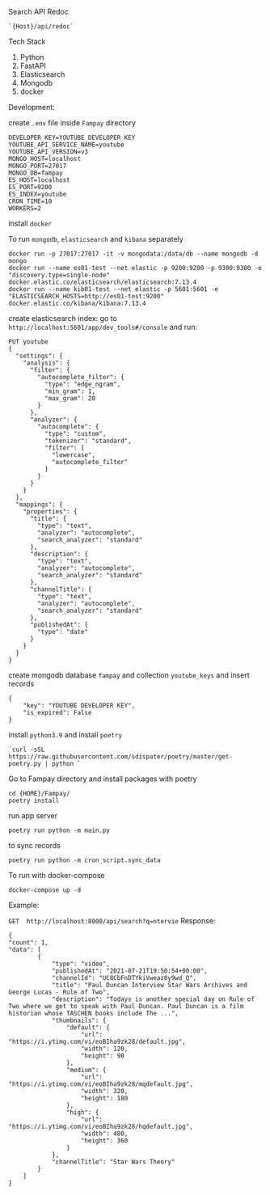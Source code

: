 Search API Redoc

    `{Host}/api/redoc`

Tech Stack
1. Python
2. FastAPI
3. Elasticsearch
4. Mongodb
5. docker

Development:

create `.env` file inside `Fampay` directory

    DEVELOPER_KEY=YOUTUBE_DEVELOPER_KEY
    YOUTUBE_API_SERVICE_NAME=youtube
    YOUTUBE_API_VERSION=v3
    MONGO_HOST=localhost
    MONGO_PORT=27017
    MONGO_DB=fampay
    ES_HOST=localhost
    ES_PORT=9200
    ES_INDEX=youtube
    CRON_TIME=10
    WORKERS=2

install `docker`

To run `mongodb`, `elasticsearch` and `kibana` separately

    docker run -p 27017:27017 -it -v mongodata:/data/db --name mongodb -d mongo
    docker run --name es01-test --net elastic -p 9200:9200 -p 9300:9300 -e "discovery.type=single-node" docker.elastic.co/elasticsearch/elasticsearch:7.13.4
    docker run --name kib01-test --net elastic -p 5601:5601 -e "ELASTICSEARCH_HOSTS=http://es01-test:9200" docker.elastic.co/kibana/kibana:7.13.4    

create elasticsearch index:
    go to  `http://localhost:5601/app/dev_tools#/console` and run:

    PUT youtube
    {
      "settings": {
        "analysis": {
          "filter": {
            "autocomplete_filter": {
              "type": "edge_ngram",
              "min_gram": 1,
              "max_gram": 20
            }
          },
          "analyzer": {
            "autocomplete": { 
              "type": "custom",
              "tokenizer": "standard",
              "filter": [
                "lowercase",
                "autocomplete_filter"
              ]
            }
          }
        }
      },
      "mappings": {
        "properties": {
          "title": {
            "type": "text",
            "analyzer": "autocomplete", 
            "search_analyzer": "standard" 
          },
          "description": {
            "type": "text",
            "analyzer": "autocomplete", 
            "search_analyzer": "standard" 
          },
          "channelTitle": {
            "type": "text",
            "analyzer": "autocomplete", 
            "search_analyzer": "standard" 
          },
          "publishedAt": {
            "type": "date"
          }
        }
      }
    }


create mongodb database `fampay` and collection `youtube_keys` and insert records
    
    {
        "key": "YOUTUBE DEVELOPER KEY",
        "is_expired": False
    }


install `python3.9` and install `poetry` 

    `curl -sSL https://raw.githubusercontent.com/sdispater/poetry/master/get-poetry.py | python `

Go to Fampay directory and install packages with poetry

    cd {HOME}/Fampay/
    poetry install

run app server
    
    poetry run python -m main.py

to sync records

    poetry run python -m cron_script.sync_data

To run with docker-compose

    docker-compose up -d


Example:

`GET  http://localhost:8000/api/search?q=ntervie`
Response:

    {
    "count": 1,
    "data": [
            {
                "type": "video",
                "publishedAt": "2021-07-21T19:50:54+00:00",
                "channelId": "UC8CbFnDTYkiVweaz8y9wd_Q",
                "title": "Paul Duncan Interview Star Wars Archives and George Lucas - Rule of Two",
                "description": "Todays is another special day on Rule of Two where we get to speak with Paul Duncan. Paul Duncan is a film historian whose TASCHEN books include The ...",
                "thumbnails": {
                    "default": {
                        "url": "https://i.ytimg.com/vi/eoBIha9zk28/default.jpg",
                        "width": 120,
                        "height": 90
                    },
                    "medium": {
                        "url": "https://i.ytimg.com/vi/eoBIha9zk28/mqdefault.jpg",
                        "width": 320,
                        "height": 180
                    },
                    "high": {
                        "url": "https://i.ytimg.com/vi/eoBIha9zk28/hqdefault.jpg",
                        "width": 480,
                        "height": 360
                    }
                },
                "channelTitle": "Star Wars Theory"
            }
        ]
    }